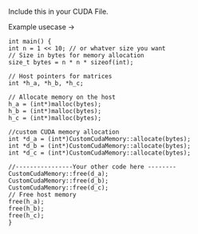Include this in your CUDA File. 

Example usecase ->

    int main() {    
    int n = 1 << 10; // or whatver size you want
    // Size in bytes for memory allocation
    size_t bytes = n * n * sizeof(int);

    // Host pointers for matrices
    int *h_a, *h_b, *h_c;

    // Allocate memory on the host
    h_a = (int*)malloc(bytes);
    h_b = (int*)malloc(bytes);
    h_c = (int*)malloc(bytes);

    //custom CUDA memory allocation
    int *d_a = (int*)CustomCudaMemory::allocate(bytes);
    int *d_b = (int*)CustomCudaMemory::allocate(bytes);
    int *d_c = (int*)CustomCudaMemory::allocate(bytes);

    //----------------Your other code here --------
    CustomCudaMemory::free(d_a);
    CustomCudaMemory::free(d_b);
    CustomCudaMemory::free(d_c);
    // Free host memory
    free(h_a);
    free(h_b);
    free(h_c);
    }
